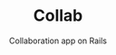 ---
layout: default
modal-id: 1
img: collab.png
img-alt: Collab is a chat app on AngularJS and Firebase
title: Collab
subtitle: Collaboration app on Rails
description: A collaboration app on Rails. Collab allows users to create free public and paid private collaboration spaces. Differentiated collaborator permissions via Devise and Pundit. Accepts payment via Stripe. All spaces offer markdown rendering.
project-date: July 2017
framework: Ruby on Rails, Bootstrap, Bcrypt, Figaro, SendGrid, Devise, Pundit, Stripe, RedCarpet, Shoulda, Faker, FactoryGirl, Pry
repository: collab
link: https://github.com/jestann/collab 
---